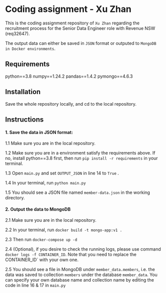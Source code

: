 # Coding assignment - Xu Zhan

This is the coding assignment repository of `Xu Zhan` regarding the recruitment process for the Senior Data Engineer role with Revenue NSW (req32647).

The output data can either be saved in `JSON` format or outputed to `MongoDB in Docker environments`.

## Requirements

python==3.8
numpy==1.24.2
pandas==1.4.2
pymongo==4.6.3

## Installation

Save the whole repository locally, and cd to the local repository.

## Instructions

#### 1. Save the data in JSON format:

1.1 Make sure you are in the local repository.

1.2 Make sure you are in a environment satisfy the requirements above. If no, install python==3.8 first, then run `pip install -r requirements` in your terminal.

1.3 Open `main.py` and set `OUTPUT_JSON` in line 14 to `True` .

1.4 In your terminal, run `python main.py`

1.5 You should see a JSON file named `member-data.json` in the working directory.



#### 2. Output the data to MongoDB

2.1 Make sure you are in the local repository.

2.2 In your terminal, run `docker build -t mongo-app:v1 .`

2.3 Then run `docker-compose up -d`

2.4 (Optional), if you desire to check the running logs, please use command `docker logs -f CONTAINER_ID`. Note that you need to replace the CONTAINER_ID` with your own one.

2.5 You should see a file in MongoDB under `member_data.members`, i.e. the data was saved to collection `members` under the database `member_data`. You can specify your own database name and collection name by editing the code in line 16 & 17 in `main.py`






